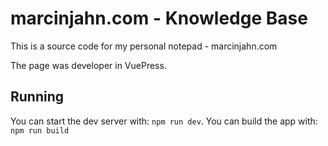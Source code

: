 # marcinjahn.com - Knowledge Base

This is a source code for my personal notepad - marcinjahn.com

The page was developer in VuePress.

## Running 

You can start the dev server with: `npm run dev`.
You can build the app with: `npm run build`
